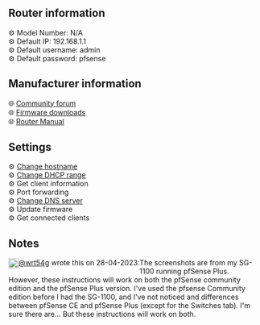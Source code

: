 <h2>Router information</h2>
⚙️ Model Number: N/A<br>
⚙️ Default IP: 192.168.1.1<br>
⚙️ Default username: admin<br>
⚙️ Default password: pfsense
<h2>Manufacturer information</h2>
🌐 <a href="https://forum.netgate.com/category/66/">Community forum</a><br>
🌐 <a href="https://www.pfsense.org/download/">Firmware downloads</a><br>
🌐 <a href="https://docs.netgate.com/pfsense/en/latest/">Router Manual</a>
<h2>Settings</h2>
⚙️ <a href="hostname">Change hostname</a><br>
⚙️ <a href="subnet">Change DHCP range</a><br>
⚙️ Get client information<br>
⚙️ Port forwarding<br>
⚙️ <a href="dns">Change DNS server</a><br>
⚙️ Update firmware<br>
⚙️ Get connected clients
<h2>Notes</h2>
<div style="float: left">
<img height="20" width="20" src="https://avatars.githubusercontent.com/u/85389871">
<span style="float:right"><a href="https://github.com/wrt54g">@wrt54g</a> wrote this on 28-04-2023:</span>
</div>
The screenshots are from my SG-1100 running pfSense Plus. However, these instructions will work on both the pfSense community edition and the pfSense Plus version. I've used the pfsense Community edition before I had the SG-1100, and I've not noticed and differences between pfSense CE and pfSense Plus (except for the Switches tab). I'm sure there are... But these instructions will work on both.
